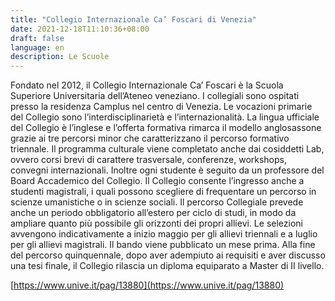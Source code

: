 ```yaml
---
title: "Collegio Internazionale Ca’ Foscari di Venezia"
date: 2021-12-18T11:10:36+08:00
draft: false
language: en
description: Le Scuole
---
```


Fondato nel 2012, il Collegio Internazionale Ca’ Foscari è la Scuola Superiore Universitaria dell’Ateneo veneziano.
I collegiali sono ospitati presso la residenza Camplus nel centro di Venezia. Le vocazioni primarie del Collegio sono l’interdisciplinarietà e l’internazionalità.
La lingua ufficiale del Collegio è l’inglese e l’offerta formativa rimarca il modello anglosassone grazie ai tre percorsi minor che caratterizzano il percorso formativo triennale.
Il programma culturale viene completato anche dai cosiddetti Lab, ovvero corsi brevi di carattere trasversale, conferenze, workshops, convegni internazionali. Inoltre ogni studente è seguito da un professore del Board Accademico del Collegio.
Il Collegio consente l’ingresso anche a studenti magistrali, i quali possono scegliere di frequentare un percorso in scienze umanistiche o in scienze sociali. Il percorso Collegiale prevede anche un periodo obbligatorio all’estero per ciclo di studi, in modo da ampliare quanto più possibile gli orizzonti dei propri allievi. Le selezioni avvengono indicativamente a inizio maggio per gli allievi triennali e a luglio per gli allievi magistrali. Il bando viene pubblicato un mese prima.
Alla fine del percorso quinquennale, dopo aver adempiuto ai requisiti e aver discusso una tesi finale, il Collegio rilascia un diploma equiparato a Master di II livello.

[https://www.unive.it/pag/13880](https://www.unive.it/pag/13880)